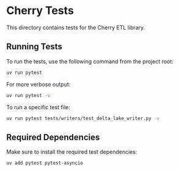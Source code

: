 # Cherry Tests

This directory contains tests for the Cherry ETL library.

## Running Tests

To run the tests, use the following command from the project root:

```bash
uv run pytest
```

For more verbose output:

```bash
uv run pytest -v
```

To run a specific test file:

```bash
uv run pytest tests/writers/test_delta_lake_writer.py -v
```

## Required Dependencies

Make sure to install the required test dependencies:

```bash
uv add pytest pytest-asyncio
``` 